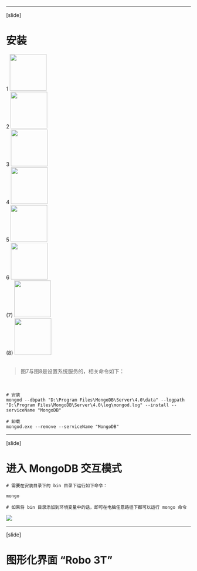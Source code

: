 -------------------------------------------------
[slide]
# 安装
<div class="columns2">
  <div>
    1 <img src="/img/install-1.jpg" height="100" alt="">
  </div>
  <div>
    2 <img src="/img/install-2.jpg" height="100" alt="">
  </div>
  <div>
    3 <img src="/img/install-3.jpg" height="100" alt="">
  </div>
  <div>
    4 <img src="/img/install-4.jpg" height="100" alt="">
  </div>
  <div>
    5 <img src="/img/install-5.jpg" height="100" alt="">
  </div>
  <div>
    6 <img src="/img/install-6.jpg" height="100" alt="">
  </div>
  <div>
    (7) <img src="/img/install-7.jpg" height="100" alt="">
  </div>
  <div>
    (8) <img src="/img/install-8.jpg" height="100" alt="">
  </div>
</div>

<br>

> 图7与图8是设置系统服务的，相关命令如下：

<br>

```shell
# 安装
mongod --dbpath "D:\Program Files\MongoDB\Server\4.0\data" --logpath "D:\Program Files\MongoDB\Server\4.0\log\mongod.log" --install --serviceName "MongoDB"

# 卸载
mongod.exe --remove --serviceName "MongoDB"
```

-------------------------------------------------
[slide]
# 进入 MongoDB 交互模式

```shell
# 需要在安装目录下的 bin 目录下运行如下命令：

mongo

# 如果将 bin 目录添加到环境变量中的话，即可在电脑任意路径下都可以运行 mongo 命令
```

<img src="/img/mongo-shell.jpg" >

-------------------------------------------------
[slide]
# 图形化界面 “Robo 3T”


